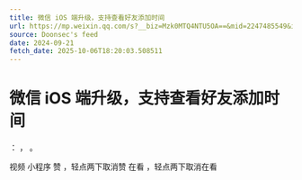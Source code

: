 ```yaml
---
title: 微信 iOS 端升级，支持查看好友添加时间
url: https://mp.weixin.qq.com/s?__biz=Mzk0MTQ4NTU5OA==&mid=2247485549&idx=1&sn=8a76bd485e4ae667624b003fdb8532af
source: Doonsec's feed
date: 2024-09-21
fetch_date: 2025-10-06T18:20:03.508511
---
```


# 微信 iOS 端升级，支持查看好友添加时间

：
，
。

视频
小程序
赞
，轻点两下取消赞
在看
，轻点两下取消在看